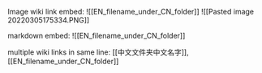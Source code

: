 Image wiki link embed:
![[EN_filename_under_CN_folder]]
![[Pasted image 20220305175334.PNG]]

markdown embed:
![[EN_filename_under_CN_folder]]

multiple wiki links in same line:
[[中文文件夹中文名字]], [[EN_filename_under_CN_folder]]
